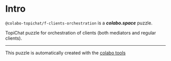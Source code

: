 # Intro

`@colabo-topichat/f-clients-orchestration` is a ***colabo.space*** puzzle.

TopiChat puzzle for orchestration of clients (both mediators and regular clients).

-----

This puzzle is automatically created with the [colabo tools](https://www.npmjs.com/package/@colabo/cli)